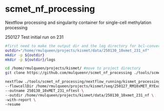# scmet_nf_processing
Nextflow processing and singularity container for single-cell methylation processing

250127 Test
initial run on 231
```bash
#first need to make the output dir and the log directory for bcl-convert
outdir="/home/rmulqueen/projects/kismet/data/250130_10xmet_231_nf"
mkdir -p ${outdir}
mkdir -p ${outdir}/logs

cd /home/rmulqueen/projects/kismet/ #move to project directory
git clone https://github.com/mulqueenr/scmet_nf_processing ./tools/scmet_nf_processing #pull github repo

nextflow ./tools/scmet_nf_processing/nextflow_running/kismet_processing.groovy \
--flowcellDir /home/rmulqueen/projects/kismet/seq/250127_RM10xMET_RYExome \
--outname 250130_10xMET_231_nftest \
--outdir /home/rmulqueen/projects/kismet/data/250130_10xmet_231_nf \
-with-report \
-resume
```
